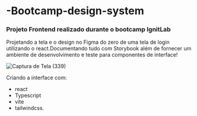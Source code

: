 # -Bootcamp-design-system
### Projeto Frontend realizado durante o bootcamp IgnitLab 

Projetando a tela e o design no Figma do zero de uma tela de login utilizando o react.Documentando tudo com Storybook além de  fornecer um ambiente de desenvolvimento e teste para componentes de interface!

![Captura de Tela (339)](https://github.com/Osnaelle/-Bootcamp-design-system/assets/36750879/9b707f42-013d-4b00-9baf-76cb8782b3a8)

Criando a interface com:

* react 
* Typescript 
* vite 
* tailwindcss.
